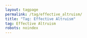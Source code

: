 ```yaml
---
layout: tagpage
permalink: /tag/effective_altruism/
title: "Tag: Effective Altruism"
tag: Effective Altruism
robots: noindex
---
```


